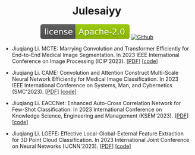<div align="center">

# Julesaiyy

[![LICENSE](figures/license_Apache-2.0.svg)](LICENSE)
[![Github](https://github.githubassets.com/favicons/favicon.svg)](https://github.com/Julesaiyy)

</div>

- Jiuqiang Li. MCTE: Marrying Convolution and Transformer Efficiently for End-to-End Medical Image Segmentation. In 2023 IEEE International Conference on Image Processing (ICIP'2023). [[PDF]()] [[code](https://github.com/Julesaiyy/MCTE)]

- Jiuqiang Li. CAME: Convolution and Attention Construct Multi-Scale Neural Network Efficiently for Medical Image Classification. In 2023 IEEE International Conference on Systems, Man, and Cybernetics (SMC'2023). [[PDF]()] [[code](https://github.com/Julesaiyy/CAME)]

- Jiuqiang Li. EACCNet: Enhanced Auto-Cross Correlation Network for Few-Shot Classification. In 2023 International Conference on Knowledge Science, Engineering and Management (KSEM'2023). [[PDF](https://doi.org/10.1007/978-3-031-40283-8_30)] [[code](https://github.com/Julesaiyy/EACCNet)]

- Jiuqiang Li. LGEFE: Effective Local-Global-External Feature Extraction for 3D Point Cloud Classification. In 2023 International Joint Conference on Neural Networks (IJCNN'2023). [[PDF](https://doi.org/10.1109/IJCNN54540.2023.10191638)] [[code](https://github.com/Julesaiyy/LGEFE)]

